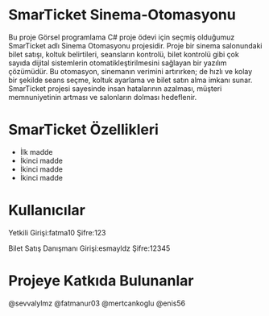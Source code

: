 # SmarTicket Sinema-Otomasyonu
Bu proje Görsel programlama C# proje ödevi için seçmiş olduğumuz SmarTicket adlı Sinema Otomasyonu projesidir. Proje bir sinema salonundaki bilet satışı, koltuk belirtileri, seansların kontrolü, bilet kontrolü  gibi çok sayıda dijital sistemlerin otomatikleştirilmesini sağlayan bir yazılım çözümüdür. Bu otomasyon, sinemanın verimini artırırken; de hızlı ve kolay bir şekilde seans seçme, koltuk ayarlama ve bilet satın alma imkanı sunar. SmarTicket projesi sayesinde insan hatalarının azalması, müşteri memnuniyetinin artması ve salonların dolması hedeflenir.
# SmarTicket Özellikleri
- İlk madde
- İkinci madde   
- İkinci madde    
- İkinci madde


# Kullanıcılar
Yetkili Girişi:fatma10
Şifre:123

Bilet Satış Danışmanı Girişi:esmayldz
Şifre:12345

# Projeye Katkıda Bulunanlar
@sevvalylmz 
@fatmanur03 
@mertcankoglu 
@enis56
